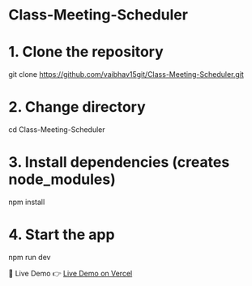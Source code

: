 
# Class-Meeting-Scheduler

# 1. Clone the repository
git clone https://github.com/vaibhav15git/Class-Meeting-Scheduler.git


# 2. Change directory
cd Class-Meeting-Scheduler

# 3. Install dependencies (creates node_modules)
npm install

# 4. Start the app
npm run dev

 🚀 Live Demo
👉 [Live Demo on Vercel](https://class-meeting-scheduler.vercel.app)

